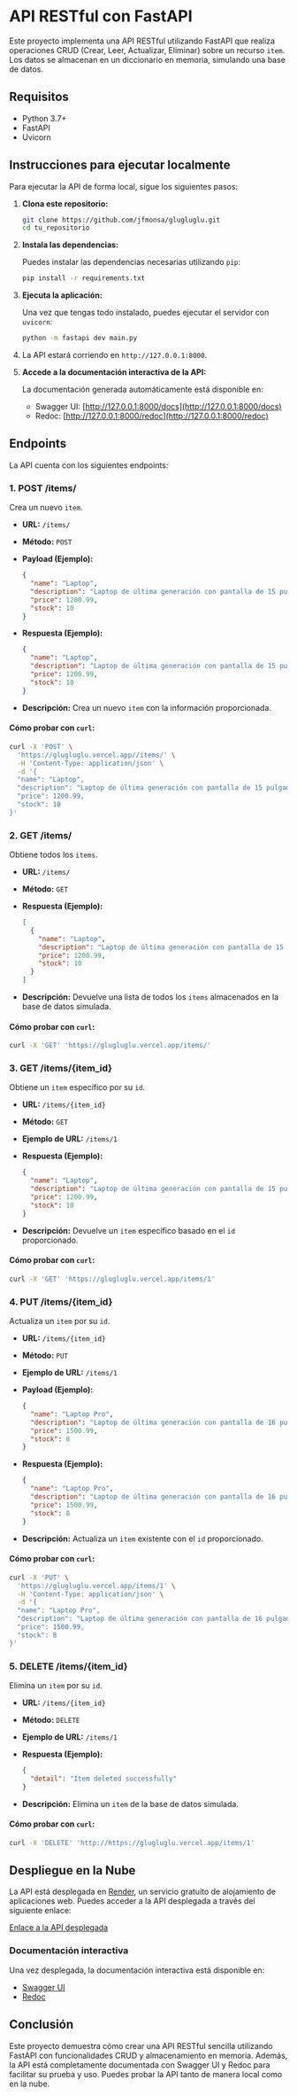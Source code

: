# API RESTful con FastAPI

Este proyecto implementa una API RESTful utilizando FastAPI que realiza operaciones CRUD (Crear, Leer, Actualizar, Eliminar) sobre un recurso `item`. Los datos se almacenan en un diccionario en memoria, simulando una base de datos.

## Requisitos

- Python 3.7+
- FastAPI
- Uvicorn

## Instrucciones para ejecutar localmente

Para ejecutar la API de forma local, sigue los siguientes pasos:

1. **Clona este repositorio:**

   ```bash
   git clone https://github.com/jfmonsa/glugluglu.git
   cd tu_repositorio
   ```

2. **Instala las dependencias:**

   Puedes instalar las dependencias necesarias utilizando `pip`:

   ```bash
   pip install -r requirements.txt
   ```

3. **Ejecuta la aplicación:**

   Una vez que tengas todo instalado, puedes ejecutar el servidor con `uvicorn`:

   ```bash
   python -m fastapi dev main.py
   ```

4. La API estará corriendo en `http://127.0.0.1:8000`.

5. **Accede a la documentación interactiva de la API:**

   La documentación generada automáticamente está disponible en:

   - Swagger UI: [http://127.0.0.1:8000/docs](http://127.0.0.1:8000/docs)
   - Redoc: [http://127.0.0.1:8000/redoc](http://127.0.0.1:8000/redoc)

## Endpoints

La API cuenta con los siguientes endpoints:

### 1. **POST /items/**
Crea un nuevo `item`.

- **URL:** `/items/`
- **Método:** `POST`
- **Payload (Ejemplo):**
  ```json
  {
    "name": "Laptop",
    "description": "Laptop de última generación con pantalla de 15 pulgadas",
    "price": 1200.99,
    "stock": 10
  }
  ```
- **Respuesta (Ejemplo):**
  ```json
  {
    "name": "Laptop",
    "description": "Laptop de última generación con pantalla de 15 pulgadas",
    "price": 1200.99,
    "stock": 10
  }
  ```

- **Descripción:** Crea un nuevo `item` con la información proporcionada.

#### Cómo probar con `curl`:

```bash
curl -X 'POST' \
  'https://glugluglu.vercel.app//items/' \
  -H 'Content-Type: application/json' \
  -d '{
  "name": "Laptop",
  "description": "Laptop de última generación con pantalla de 15 pulgadas",
  "price": 1200.99,
  "stock": 10
}'
```

### 2. **GET /items/**
Obtiene todos los `items`.

- **URL:** `/items/`
- **Método:** `GET`
- **Respuesta (Ejemplo):**
  ```json
  [
    {
      "name": "Laptop",
      "description": "Laptop de última generación con pantalla de 15 pulgadas",
      "price": 1200.99,
      "stock": 10
    }
  ]
  ```

- **Descripción:** Devuelve una lista de todos los `items` almacenados en la base de datos simulada.

#### Cómo probar con `curl`:

```bash
curl -X 'GET' 'https://glugluglu.vercel.app/items/'
```

### 3. **GET /items/{item_id}**
Obtiene un `item` específico por su `id`.

- **URL:** `/items/{item_id}`
- **Método:** `GET`
- **Ejemplo de URL:** `/items/1`
- **Respuesta (Ejemplo):**
  ```json
  {
    "name": "Laptop",
    "description": "Laptop de última generación con pantalla de 15 pulgadas",
    "price": 1200.99,
    "stock": 10
  }
  ```

- **Descripción:** Devuelve un `item` específico basado en el `id` proporcionado.

#### Cómo probar con `curl`:

```bash
curl -X 'GET' 'https://glugluglu.vercel.app/items/1'
```

### 4. **PUT /items/{item_id}**
Actualiza un `item` por su `id`.

- **URL:** `/items/{item_id}`
- **Método:** `PUT`
- **Ejemplo de URL:** `/items/1`
- **Payload (Ejemplo):**
  ```json
  {
    "name": "Laptop Pro",
    "description": "Laptop de última generación con pantalla de 16 pulgadas",
    "price": 1500.99,
    "stock": 8
  }
  ```

- **Respuesta (Ejemplo):**
  ```json
  {
    "name": "Laptop Pro",
    "description": "Laptop de última generación con pantalla de 16 pulgadas",
    "price": 1500.99,
    "stock": 8
  }
  ```

- **Descripción:** Actualiza un `item` existente con el `id` proporcionado.

#### Cómo probar con `curl`:

```bash
curl -X 'PUT' \
  'https://glugluglu.vercel.app/items/1' \
  -H 'Content-Type: application/json' \
  -d '{
  "name": "Laptop Pro",
  "description": "Laptop de última generación con pantalla de 16 pulgadas",
  "price": 1500.99,
  "stock": 8
}'
```

### 5. **DELETE /items/{item_id}**
Elimina un `item` por su `id`.

- **URL:** `/items/{item_id}`
- **Método:** `DELETE`
- **Ejemplo de URL:** `/items/1`
- **Respuesta (Ejemplo):**
  ```json
  {
    "detail": "Item deleted successfully"
  }
  ```

- **Descripción:** Elimina un `item` de la base de datos simulada.

#### Cómo probar con `curl`:

```bash
curl -X 'DELETE' 'http://https://glugluglu.vercel.app/items/1'
```

## Despliegue en la Nube

La API está desplegada en [Render](https://vercel.com/), un servicio gratuito de alojamiento de aplicaciones web. Puedes acceder a la API desplegada a través del siguiente enlace:

[Enlace a la API desplegada](https://glugluglu.vercel.app/)

### Documentación interactiva

Una vez desplegada, la documentación interactiva está disponible en:

- [Swagger UI](https://glugluglu.vercel.app/docs)
- [Redoc](https://glugluglu.vercel.app/redoc)

## Conclusión

Este proyecto demuestra cómo crear una API RESTful sencilla utilizando FastAPI con funcionalidades CRUD y almacenamiento en memoria. Además, la API está completamente documentada con Swagger UI y Redoc para facilitar su prueba y uso. Puedes probar la API tanto de manera local como en la nube.